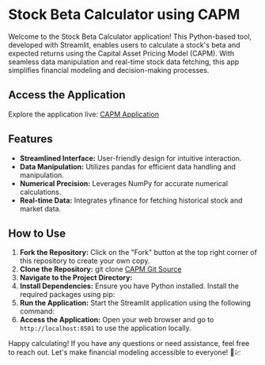 # Stock Beta Calculator using CAPM

Welcome to the Stock Beta Calculator application! This Python-based tool, developed with Streamlit, enables users to calculate a stock's beta and expected returns using the Capital Asset Pricing Model (CAPM). With seamless data manipulation and real-time stock data fetching, this app simplifies financial modeling and decision-making processes.

## Access the Application

Explore the application live: [CAPM Application](https://capitalassestpricingmodel.streamlit.app/)

## Features

- **Streamlined Interface:** User-friendly design for intuitive interaction.
- **Data Manipulation:** Utilizes pandas for efficient data handling and manipulation.
- **Numerical Precision:** Leverages NumPy for accurate numerical calculations.
- **Real-time Data:** Integrates yfinance for fetching historical stock and market data.

## How to Use

1. **Fork the Repository:** Click on the "Fork" button at the top right corner of this repository to create your own copy.
2. **Clone the Repository:** git clone [CAPM Git Source](https://github.com/AkhilGurrapu/CapitalAssestPricingModel-streamlit-python)
3. **Navigate to the Project Directory:** 
4. **Install Dependencies:** Ensure you have Python installed. Install the required packages using pip:
5. **Run the Application:** Start the Streamlit application using the following command:
6. **Access the Application:** Open your web browser and go to `http://localhost:8501` to use the application locally.



Happy calculating! If you have any questions or need assistance, feel free to reach out. Let's make financial modeling accessible to everyone! 🚀💹
